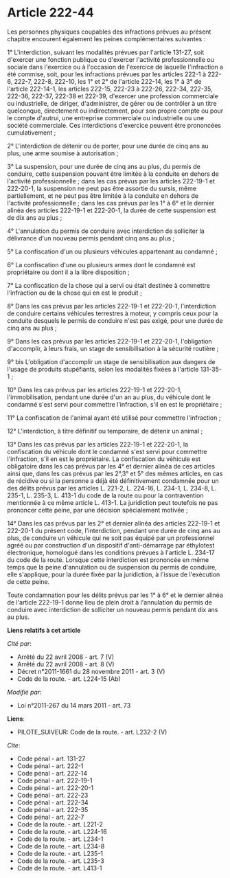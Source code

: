 # Article 222-44

Les personnes physiques coupables des infractions prévues au présent chapitre encourent également les peines complémentaires
suivantes : 

1° L'interdiction, suivant les modalités prévues par l'article 131-27, soit d'exercer une fonction publique ou d'exercer
l'activité professionnelle ou sociale dans l'exercice ou à l'occasion de l'exercice de laquelle l'infraction a été commise,
soit, pour les infractions prévues par les articles 222-1 à 222-6, 222-7, 222-8, 222-10, les 1° et 2° de l'article 222-14,
les 1° à 3° de l'article 222-14-1, les articles 222-15, 222-23 à 222-26, 222-34, 
222-35, 222-36, 222-37, 222-38 et 222-39, d'exercer une profession commerciale ou industrielle, de diriger, d'administrer, de
gérer ou de contrôler à un titre quelconque, directement ou indirectement, pour son propre compte ou pour le compte d'autrui,
une entreprise commerciale ou industrielle ou une société commerciale. Ces interdictions d'exercice peuvent être prononcées
cumulativement ; 

2° L'interdiction de détenir ou de porter, pour une durée de cinq ans au plus, une arme soumise à autorisation ; 

3° La suspension, pour une durée de cinq ans au plus, du permis de conduire, cette suspension pouvant être limitée à la
conduite en dehors de l'activité professionnelle ; dans les cas prévus par les articles 222-19-1 et 222-20-1, la suspension
ne peut pas être assortie du sursis, même partiellement, et ne peut pas être limitée à la conduite en dehors de l'activité
professionnelle ; dans les cas prévus par les 1° à 6° et le dernier alinéa des articles 222-19-1 et 222-20-1, la durée de
cette suspension est de dix ans au plus ; 

4° L'annulation du permis de conduire avec interdiction de solliciter la délivrance d'un nouveau permis pendant cinq ans au
plus ; 

5° La confiscation d'un ou plusieurs véhicules appartenant au condamné ; 

6° La confiscation d'une ou plusieurs armes dont le condamné est propriétaire ou dont il a la libre disposition ; 

7° La confiscation de la chose qui a servi ou était destinée à commettre l'infraction ou de la chose qui en est le produit ; 

8° Dans les cas prévus par les articles 222-19-1 et 222-20-1, l'interdiction de conduire certains véhicules terrestres à
moteur, y compris ceux pour la conduite desquels le permis de conduire n'est pas exigé, pour une durée de cinq ans au plus ; 

9° Dans les cas prévus par les articles 222-19-1 et 222-20-1, l'obligation d'accomplir, à leurs frais, un stage de
sensibilisation à la sécurité routière ; 

9° bis L'obligation d'accomplir un stage de sensibilisation aux dangers de l'usage de produits stupéfiants, selon les
modalités fixées à l'article 131-35-1 ; 

10° Dans les cas prévus par les articles 222-19-1 et 222-20-1, l'immobilisation, pendant une durée d'un an au plus, du
véhicule dont le condamné s'est servi pour commettre l'infraction, s'il en est le propriétaire ; 

11° La confiscation de l'animal ayant été utilisé pour commettre l'infraction ; 

12° L'interdiction, à titre définitif ou temporaire, de détenir un animal ; 

13° Dans les cas prévus par les articles 222-19-1 et 222-20-1, la confiscation du véhicule dont le condamné s'est servi pour
commettre l'infraction, s'il en est le propriétaire. La confiscation du véhicule est obligatoire dans les cas prévus par les
4° et dernier alinéa de ces articles ainsi que, dans les cas prévus par les 2°,3° et 5° des mêmes articles, en cas de
récidive ou si la personne a déjà été définitivement condamnée pour un des délits prévus par les articles L. 221-2, L.
224-16, L. 234-1, 
L. 234-8, L. 235-1, L. 235-3, 
L. 413-1 du code de la route ou pour la contravention mentionnée à ce même article L. 413-1. La juridiction peut toutefois ne
pas prononcer cette peine, par une décision spécialement motivée ; 

14° Dans les cas prévus par les 2° et dernier alinéa des articles 222-19-1 et 222-20-1 du présent code, l'interdiction,
pendant une durée de cinq ans au plus, de conduire un véhicule qui ne soit pas équipé par un professionnel agréé ou par
construction d'un dispositif d'anti-démarrage par éthylotest électronique, homologué dans les conditions prévues à l'article
L. 234-17 du code de la route. Lorsque cette interdiction est prononcée en même temps que la peine d'annulation ou de
suspension du permis de conduire, elle s'applique, pour la durée fixée par la juridiction, à l'issue de l'exécution de cette
peine. 

Toute condamnation pour les délits prévus par les 1° à 6° et le dernier alinéa de l'article 222-19-1 donne lieu de plein
droit à l'annulation du permis de conduire avec interdiction de solliciter un nouveau permis pendant dix ans au plus.

**Liens relatifs à cet article**

_Cité par_:

  - Arrêté du 22 avril 2008 - art. 7 (V)
  - Arrêté du 22 avril 2008 - art. 8 (V)
  - Décret n°2011-1661 du 28 novembre 2011 - art. 3 (V)
  - Code de la route. - art. L224-15 (Ab)

_Modifié par_:

  - Loi n°2011-267 du 14 mars 2011 - art. 73

**Liens**:

  - PILOTE_SUIVEUR: Code de la route. - art. L232-2 (V)

_Cite_:

  - Code pénal - art. 131-27
  - Code pénal - art. 222-1
  - Code pénal - art. 222-14
  - Code pénal - art. 222-19-1
  - Code pénal - art. 222-20-1
  - Code pénal - art. 222-23
  - Code pénal - art. 222-34
  - Code pénal - art. 222-35
  - Code pénal - art. 222-7
  - Code de la route. - art. L221-2
  - Code de la route. - art. L224-16
  - Code de la route. - art. L234-1
  - Code de la route. - art. L234-8
  - Code de la route. - art. L235-1
  - Code de la route. - art. L235-3
  - Code de la route. - art. L413-1
